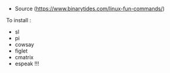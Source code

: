  * Source (https://www.binarytides.com/linux-fun-commands/)

To install :
 - sl
 - pi
 - cowsay
 - figlet
 - cmatrix
 - espeak !!!

